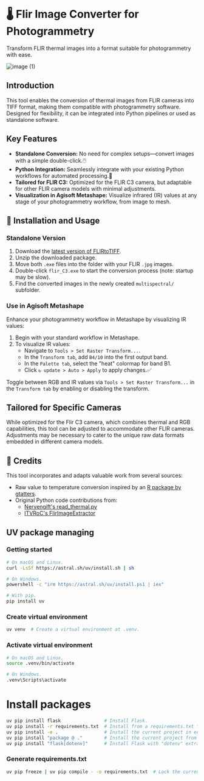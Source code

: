 # 🌡️ Flir Image Converter for Photogrammetry

Transform FLIR thermal images into a format suitable for photogrammetry with ease.

![image (1)](https://github.com/flol3622/FLIRjpegTOtiff/assets/93721496/80bfa60e-43b6-4053-aff8-bbe392417dfb)


## Introduction

This tool enables the conversion of thermal images from FLIR cameras into TIFF format, making them compatible with photogrammetry software. Designed for flexibility, it can be integrated into Python pipelines or used as standalone software.

## Key Features

- **Standalone Conversion:** No need for complex setups—convert images with a simple double-click.🖱️
- **Python Integration:** Seamlessly integrate with your existing Python workflows for automated processing.🐍
- **Tailored for FLIR C3:** Optimized for the FLIR C3 camera, but adaptable for other FLIR camera models with minimal adjustments.
- **Visualization in Agisoft Metashape:** Visualize infrared (IR) values at any stage of your photogrammetry workflow, from image to mesh.

## 💾 Installation and Usage

### Standalone Version

1. Download the [latest version of FLIRtoTIFF](https://github.com/flol3622/FLIRjpegTOtiff/releases/latest).
2. Unzip the downloaded package.
3. Move both `.exe` files into the folder with your FLIR `.jpg` images.
4. Double-click `flir_C3.exe` to start the conversion process (note: startup may be slow).
5. Find the converted images in the newly created `multispectral/` subfolder.

### Use in Agisoft Metashape

Enhance your photogrammetry workflow in Metashape by visualizing IR values:

1. Begin with your standard workflow in Metashape.
2. To visualize IR values:
   - Navigate to `Tools > Set Raster Transform...`.
   - In the `Transform tab`, add `B4/10` into the first output band.
   - In the `Palette tab`, select the "heat" colormap for band B1.
   - Click `↻ update > Auto > Apply` to apply changes.✅

Toggle between RGB and IR values via `Tools > Set Raster Transform...` in the `Transform tab` by enabling or disabling the transform.

## Tailored for Specific Cameras

While optimized for the Flir C3 camera, which combines thermal and RGB capabilities, this tool can be adjusted to accommodate other FLIR cameras. Adjustments may be necessary to cater to the unique raw data formats embedded in different camera models.

## 🙏 Credits

This tool incorporates and adapts valuable work from several sources:
- Raw value to temperature conversion inspired by an [R package by gtatters](https://github.com/gtatters/Thermimage/blob/master/R/raw2temp.R).
- Original Python code contributions from:
  - [Nervengift's read_thermal.py](https://github.com/Nervengift/read_thermal.py)
  - [ITVRoC's FlirImageExtractor](https://github.com/ITVRoC/FlirImageExtractor)


## UV package managing
### Getting started

```bash
# On macOS and Linux.
curl -LsSf https://astral.sh/uv/install.sh | sh

# On Windows.
powershell -c "irm https://astral.sh/uv/install.ps1 | iex"

# With pip.
pip install uv
```

### Create virtual environment

```bash
uv venv  # Create a virtual environment at .venv.
```

### Activate virtual environment

```bash
# On macOS and Linux.
source .venv/bin/activate

# On Windows.
.venv\Scripts\activate
```

# Install packages

```bash
uv pip install flask                # Install Flask.
uv pip install -r requirements.txt  # Install from a requirements.txt file.
uv pip install -e .                 # Install the current project in editable mode.
uv pip install "package @ ."        # Install the current project from disk.
uv pip install "flask[dotenv]"      # Install Flask with "dotenv" extra.
```

### Generate requirements.txt

```bash
uv pip freeze | uv pip compile - -o requirements.txt  # Lock the current environment.
```
